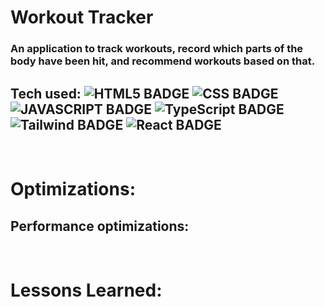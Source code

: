 # Workout Tracker

### An application to track workouts, record which parts of the body have been hit, and recommend workouts based on that.

<div align="center">

</div>

## Tech used: ![HTML5 BADGE](https://img.shields.io/badge/HTML5-E34F26?style=for-the-badge&logo=html5&logoColor=white) ![CSS BADGE](https://img.shields.io/badge/CSS3-1572B6?style=for-the-badge&logo=css3&logoColor=white) ![JAVASCRIPT BADGE](https://img.shields.io/badge/JavaScript-323330?style=for-the-badge&logo=javascript&logoColor=F7DF1E) ![TypeScript BADGE](https://img.shields.io/badge/TypeScript-007ACC?style=for-the-badge&logo=typescript&logoColor=white) ![Tailwind BADGE](https://img.shields.io/badge/Tailwind_CSS-38B2AC?style=for-the-badge&logo=tailwind-css&logoColor=white) ![React BADGE](https://img.shields.io/badge/React-20232A?style=for-the-badge&logo=react&logoColor=61DAFB)

<br>

# Optimizations:

## Performance optimizations:

<br>

# Lessons Learned:

<br>
